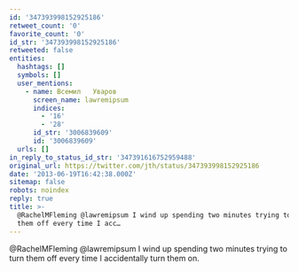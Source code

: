 ```yaml
---
id: '347393998152925186'
retweet_count: '0'
favorite_count: '0'
id_str: '347393998152925186'
retweeted: false
entities:
  hashtags: []
  symbols: []
  user_mentions:
    - name: Всемил   Уваров
      screen_name: lawremipsum
      indices:
        - '16'
        - '28'
      id_str: '3006839609'
      id: '3006839609'
  urls: []
in_reply_to_status_id_str: '347391616752959488'
original_url: https://twitter.com/jth/status/347393998152925186
date: '2013-06-19T16:42:38.000Z'
sitemap: false
robots: noindex
reply: true
title: >-
  @RachelMFleming @lawremipsum I wind up spending two minutes trying to turn
  them off every time I acc…
---
```


@RachelMFleming @lawremipsum I wind up spending two minutes trying to turn them off every time I accidentally turn them on.